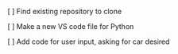 [ ] Find existing repository to clone

[ ] Make a new VS code file for Python

[ ] Add code for user input, asking for car desired
